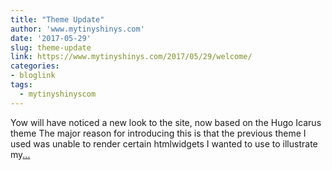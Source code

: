 ```yaml
---
title: "Theme Update"
author: 'www.mytinyshinys.com'
date: '2017-05-29'
slug: theme-update
link: https://www.mytinyshinys.com/2017/05/29/welcome/
categories:
- bloglink
tags:
  - mytinyshinyscom
---
```


Yow will have noticed a new look to the site, now based on the Hugo Icarus theme The major reason for introducing this is that the previous theme I used was unable to render certain htmlwidgets I wanted to use to illustrate my[... <i class="fas fa-external-link-alt"></i>](https://www.mytinyshinys.com/2017/05/29/welcome/)

